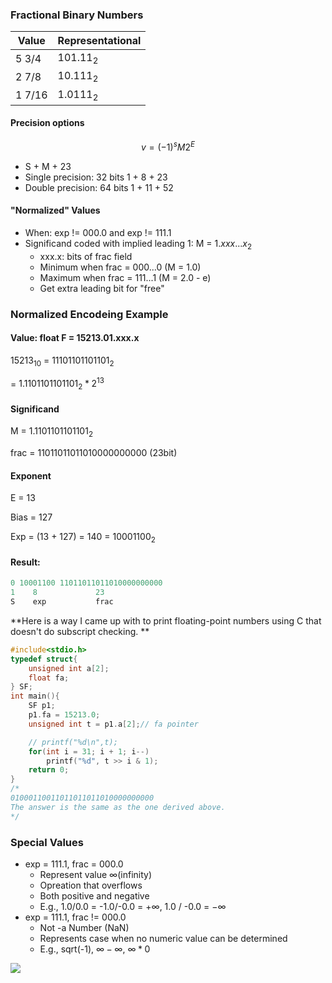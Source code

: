 ### Fractional Binary Numbers

| Value  | Representational |
| ------ | ---------------- |
| 5 3/4  | $101.11_2$       |
| 2 7/8  | $10.111_2$       |
| 1 7/16 | $1.0111_2$       |

#### Precision options

$$
v = (-1)^sM2^E
$$

- S + M + 23
- Single precision: 32 bits      1 + 8 + 23
- Double precision: 64 bits       1 + 11 + 52

#### "Normalized" Values

- When: exp != 000.0 and exp != 111.1
- Significand coded with implied leading 1: M = $1.xxx...x_2$
  - xxx.x: bits of frac field
  - Minimum when frac = 000...0 (M = 1.0)
  - Maximum when frac = 111...1 (M = 2.0 - e)
  - Get extra leading bit for "free"

### Normalized Encodeing Example

#### Value: float F  = 15213.01.xxx.x

$15213_{10}$ = $11101101101101_2$

 = $1.1101101101101_2 * 2^{13}$

#### Significand

M = $1.1101101101101_2$

frac = $11011011011010000000000$ (23bit)

#### Exponent

E = 13

Bias = 127

Exp = (13 + 127) = 140 = $10001100_2$

#### Result:

```c
0 10001100 11011011011010000000000
1    8             23
S    exp           frac
```



**Here is a way I came up with to print floating-point numbers using C that doesn't do subscript checking. **

```c
#include<stdio.h>
typedef struct{
    unsigned int a[2];
    float fa;
} SF;
int main(){
    SF p1;
    p1.fa = 15213.0;
    unsigned int t = p1.a[2];// fa pointer

    // printf("%d\n",t);
    for(int i = 31; i + 1; i--)
        printf("%d", t >> i & 1);
    return 0;
}
/*
01000110011011011011010000000000
The answer is the same as the one derived above.
*/
```

### Special Values

- exp = 111.1,  frac = 000.0
  - Represent value $\infty$(infinity)
  - Opreation that overflows
  - Both positive and negative
  - E.g., 1.0/0.0 = -1.0/-0.0 = +$\infty$, 1.0 / -0.0 = $-\infty$
- exp = 111.1, frac != 000.0
  - Not -a Number (NaN)
  - Represents case when no numeric value can be determined
  - E.g., sqrt(-1), $\infty - \infty$, $\infty * 0$

![](C:.\float_range.png)